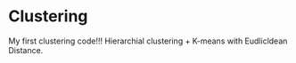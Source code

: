 # Clustering
My first clustering code!!!
Hierarchial clustering + K-means with Eudlicldean Distance.
